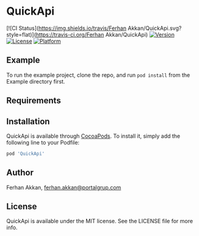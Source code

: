# QuickApi

[![CI Status](https://img.shields.io/travis/Ferhan Akkan/QuickApi.svg?style=flat)](https://travis-ci.org/Ferhan Akkan/QuickApi)
[![Version](https://img.shields.io/cocoapods/v/QuickApi.svg?style=flat)](https://cocoapods.org/pods/QuickApi)
[![License](https://img.shields.io/cocoapods/l/QuickApi.svg?style=flat)](https://cocoapods.org/pods/QuickApi)
[![Platform](https://img.shields.io/cocoapods/p/QuickApi.svg?style=flat)](https://cocoapods.org/pods/QuickApi)

## Example

To run the example project, clone the repo, and run `pod install` from the Example directory first.

## Requirements

## Installation

QuickApi is available through [CocoaPods](https://cocoapods.org). To install
it, simply add the following line to your Podfile:

```ruby
pod 'QuickApi'
```

## Author

Ferhan Akkan, ferhan.akkan@portalgrup.com

## License

QuickApi is available under the MIT license. See the LICENSE file for more info.
